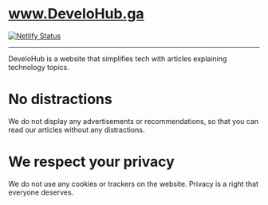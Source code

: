 # www.DeveloHub.ga
[![Netlify Status](https://api.netlify.com/api/v1/badges/00f49001-e1a7-49f8-ac95-d7ca7fc46b79/deploy-status)](https://app.netlify.com/sites/develohub/deploys)
***
DeveloHub is a website that simplifies tech with articles explaining technology topics. 
# No distractions
We do not display any advertisements or recommendations, so that you can read our articles without any distractions. 
# We respect your privacy
We do not use any cookies or trackers on the website. Privacy is a right that everyone deserves.
